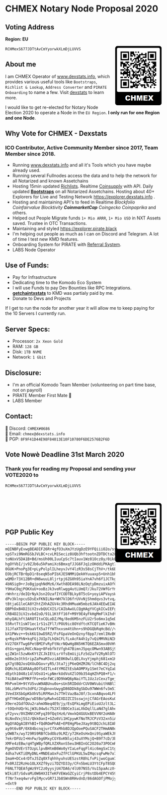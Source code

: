 # CHMEX Notary Node Proposal 2020

## Voting Address ##
**Region: EU**

<img src="https://github.com/CHMEX/NotaryNodes/blob/master/season4/candidates/chmex/chmex_qr.png?raw=true" align="right" height="190px" width="150px">

```RCHMexS677JDTtAvCmYyorwkXLmDjLUVVS```
<br>

## About me 
I am CHMEX Operator of <a href="https://dexstats.info" target="_blank">www.dexstats.info</a>, which provides various useful tools like `Bootstraps`, `Richlist & Lookup`, `Address Converter` and `PIRATE Onboarding` to name a few. Visit <a href="https://dexstats.info" target="_blank">dexstats</a> to learn more.


I would like to get re-elected for Notary Node Election 2020 to operate a Node in the `EU Region`. **I only run for one Region and one Node**. 

## Why Vote for CHMEX - Dexstats

### ICO Contributor, Active Community Member since 2017, Team Member since 2018. ###
* Running <a href="https://dexstats.info" target="_blank">www.dexstats.info</a> and all it's Tools which you have maybe already used.<br>
* Running several Fullnodes access the data and to help the network for all Notarized and known Assetchains<br>
* Hosting 15min updated <a href="https://dexstats.info/richlist.php" target="_blank">Richlists</a>. Realtime <a href="https://explorer.dexstats.info"  target="_blank">Coinsupply</a> with API. Daily updated **<a href="https://dexstats.info/bootstrap.php"  target="_blank">Bootstraps</a>** on all Notarized Assetchains. Hosting about 40+ Explorers for Live and Testing Network https://explorer.dexstats.info .
* Hosting and maintaining API's to feed in Realtime _Blockfolio Coinfairvalue Blocktivity **CoinmarketCap** Coingecko Coinpaprika_ and others.<br>
* Helped out People Migrate funds `1+ Mio ARRR`, `1+ Mio USD` in NXT Assets saved. Trustee in OTC Transactions.
* Maintaining and styled <a href="https://explorer.pirate.black"  target="_blank">https://explorer.pirate.black</a>
* I'm helping out people as much as I can on Discord and Telegram. A lot of time I test new KMD features.
* Onboarding System for PIRATE with <a href="https://pirate.dexstats.info/?VOTE2019">Referral System</a>. 
* LABS Node Operator

## Use of Funds:
* Pay for Infrastructure
* Dedicating  time to the Komodo Eco System
* I will use Funds to pay Dev Bounties like RPC Integrations. <a href="https://github.com/jl777/komodo/pull/1328"><b>getchaintxstats</b></a> to KMD was partialy paid by me.
* Donate to Devs and Projects

If I get to run the node for another year it will allow me to keep paying for the 10 Servers I currently run.

## Server Specs:
* Processor: `2x Xeon Gold`
* RAM: `128 GB`
* Disk: `1TB NVME`
* Network: `1 Gbit`

## Disclosure:
* I'm an official Komodo Team Member (volunteering on part time base, not on payroll)
* PIRATE Member First Mate 🏴
* LABS Member

## Contact:
:iphone: Discord: `CHMEX#0686`<br>
:e-mail: Email: `chmex@dexstats.info`<br>
:key: PGP: `8F9F41D44E98F84013E10F10780F6DE2576B2F6D`<br>

## Vote Nowè Deadline 31st March 2020
### Thank you for reading my Proposal and sending your VOTE2020 to 


```
RCHMexS677JDTtAvCmYyorwkXLmDjLUVVS
```

<br><br>
<img src="https://github.com/CHMEX/NotaryNodes/blob/master/season4/candidates/chmex/chmex_qr.png?raw=true" align="right" height="190px" width="150px">
<br><br><br>



## PGP Public Key
```
-----BEGIN PGP PUBLIC KEY BLOCK-----
mQINBFyEvwgBEADIF26Rr4gfO3uXmJYzUgDzE9YFQiiiO2o/sy8nnzX9GlKEWtas
xpSTxi9NmRGSbJVLBC+cvLM1Seciz8UQb3hftootnZDTDCta28MxmTnTGKq8nN1R
toNUxVSDA1B+Bd/msUh00LIuuCpSc7tIauv1Wz81Ocz8y/0ikOYxRK8BHaXVyUaF
hgOYVbI/jv9ZJb6u5kPamiXc6BmxqfJJG6FJq1zOHddiPKAgt7mgPzKHxZxJoxPv
0GUK+PnoPg3E+pLyPolplILheyvJvY4lzR3s58sCjThV+/tk6B3NJT514MGRtxIR
EObjRCTBr0pD1r8seqN5oPIbXJE5NMMiQekHYuuaxp5+Unh1bhlng+gLC5qnGquw
wQMDr73X12BR+dN6wuuL8ljrtpj6ZG0h95iaYnA7vh6f1JCTkgyNamJFk6xOlQ1n
4bNSig9+rJoBgjpqhNdMz6/Xwth8DEA98LNzOqtyDmzuixAOfC73DHZnhzHKJozf
Y9HaC0qjPOKXuU+ooBzJk3veRlwgg4utLUmQ7/Jku72VWfGrYmpbsEJ/rQNldBVn
rWnhrz/deIQrNyk3sn2OzafIYCODTBLky8T5cG+yoyiAPVaysW+HI/EMwoLeOlUV
dPv3klnpcuSDsExFKNILNa+WH7klD6frUVvNjShmdqvs3vtvq/xJzHFy+QARAQAB
tBtjaG1leCA8Y2htZXhAZGV4c3RhdHMuaW5mbz6JAk4EEwEIADgWIQSPn0HUTpj4
QBPhDxB4D23iV2svbQUCXIS/CAIbAwULCQgHAgYVCgkICwIEFgIDAQIeAQIXgAAK
CRB4D23iV2svbd2oD/91L1KtFf16f+M9Y9E4yFkHgMmFlkIhdt2JgBrNEXfhw9D+
mhyQALhft3AROTItoCQLoDZ/Mq/8ed6M5nzFLU2r5o6mx1q5eDxJww/FAGEl+Wv+
55RvtTt1sW71ec1rS1sZFl7/POU9ic8OYdftcKTCQTieK7vBHqKqA0d4li5O/b94
31JfaXTQYDHaaVfX5a7fYWThxxsm4tUhn+s9hDGQbRqHcBd//vTgDmuxNGkvdpLU
bX1PWvz++9skKU1bwD5RZ/FsFGpaVeOnQznyf8pp7/emlINvB6j1oF6yVktuJ3X7
q+RqskPhN+kqFGjJUIp7LhQkCFLfLxAcFA4h1y7vQiMMVNiNIHJtEf5yTCN0XVwf
kV27OXfTwg6PetBMIFvRyFtNcrNQwHg8N5HKTQ6EZASmxd0VHVFaxT+0HF8GUYcb
dtGs+gpnLMdCcNaq+8FebfktVfgh47BimnJ5pqcOMwn93ABSj9aPF9baMVEQ/Fx3
qjZW1nl5zwNxKYtZCJkIEtLsrVfsEmUijLFz5d2afV2RyNlOTXI5fLV56VhW47oT
m08e2e3thSripZaPmaM3vziAE0K0wlLQELXvyYjmphj681xm1HBPBMMZUQq+12hV
gX7gtBQJosQXUuDGovryR5/3ta7jjP6eQHZMJN/lChBC4Dj2xpf5djA4QwrvjbkC
DQRchL8IARAAy8OfSdITLn4tYMOZtEsbAOMPXy1Smt7eCYqIaLWHTfv3eqY2xGtl
dEpth1040z14lVOsU1+LpNmrkUdVoXZlO9b354qHZhPQ8+F1/cUEhavkzlznUMvw
74iBAtwdFMKFfFo+eGnfWCi9D9kWQ6pNaiYTL1UzJzCexzTgejJfivFF8vj60KUe
MhPvmlH+9tYU5vuW9ABUnu0o+sUn5RIDddrCUV0WVubithNBlIzTIiiICl0SHZJb
S6LzbMvVYo3dFG/JXqbnovUwygD86DDk8gSbDu97WWn6fv3m51UBG/vz7CbCtWra
3Ved3XSbGpKbXhV5iRFManJs7THlVazBaJ8f/3cxnABqvo4LFkrlkdD/5Xa6VgOF
ghTYHGeDEgw/oD5BotpRwhxGIXD2ZCISsswjnjCfAGrEAosKuOYhlh2nl5w3t1J/
X9ere2GdfOUu2rahmXNeq4E9/jy/EsQFkLmgEPiEioUJzlt3L2I8fKBVQ/tWstPu
rtOQnhUQrkLjW3L04wSc752XlVBOCe3iaLXkDqllLaNd7glAhekvETMU3QokH4Uz
yF2yvv/0VZHNtCHFyq39fQqtHz6/VmxkQ4GUUxBEVVNY2oHA0m3GTzy9phhU7IIa
6LNxdVxjSSJ/Qkk0anI+GZo6Vi1HCpywKfNoTRJCPzV32xn5iA/wzi8AEQEAAYkC
NgQYAQgAIBYhBI+fQdROmPhAE+EPEHgPbeJXay9tBQJchL8IAhsMAAoJEHgPbeJX
ay9t6v8P/0X84bcnqjurCfXxMhb8DJQpOoePQuSACF2THmAN0o68IyeW4AHbughH
yOWB7x/wy729RS9RBfCbdObz9LMZ/y72KeOsHxQni9SyaWEkJF6cYTYRIEQg283A
7ekrDFUzI+HnFw/bg6MxyCGY8xKNluj43uXYMsjQ+B9f7cD/3bFOlVFzXRhYm6YQ
XMFe4zEBw/qHTgWByfQRLXZXRonS5eu3HBInGC2O20a73POCmRFUkxiD3NiMFTzP
PgmOVDVErSTOzpLlpvBHtmB6Wo0yYIaLeFqgFl4ic6mgSxC1tgAR8jV43PPyh5mh
4dha7vKTiEMyDNL+MNDEaUxFuZfFClGPKUL5wIMqcsqFwMe7o7GUwSduJNrPoiTv
ImaH+DCx4rDTxJ5Zq0XfqhhhyuhsUESzstR8hLfvPijwoCgum77RKSLqvpvI5+U8
Px0RJZ2RzHo1OLXXZf9yzi7DZYD33y/CFn5bmLU3YtCFpT8SQQSo3ROCMFY56OMi
F6NLT7QEAfgWz9YC2z0yysjU47DA6/4lU07NS5/Vu15paAczX+/FrK/8CLdQU1z9
WIki87/GdvaMi0W6HX3ITeKFVEWaGZCyiCrjP8stDb4EPCY4595XD3/sDwtY4Mx7
f7Nr7xeq4wrvFglMycvGR71Jb8SWn8RHvdnD/86dAGOfjPMojy+H
=dxt9
-----END PGP PUBLIC KEY BLOCK-----
```
